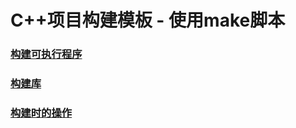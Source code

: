 # C++项目构建模板 - 使用make脚本

### [构建可执行程序](add_executable)

### [构建库](add_library)

### [构建时的操作](build_time_operations)

